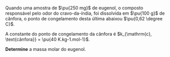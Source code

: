 Quando uma amostra de $\pu{250 mg}$ de eugenol, o composto responsável pelo odor do cravo-da-índia, foi dissolvida em $\pu{100 g}$ de cânfora, o ponto de congelamento desta última abaixou $\pu{0,62 \degree C}$.

A constante do ponto de congelamento da cânfora é $k_{\mathrm{c}, \text{cânfora}} = \pu{40 K.kg-1.mol-1}$.

**Determine** a massa molar do eugenol.
